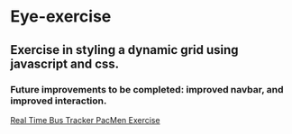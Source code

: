 # Eye-exercise
## Exercise in styling a dynamic grid using javascript and css.
### Future improvements to be completed: improved navbar, and improved interaction. 
<a href="https://martingrajedajr.github.io/Real-Time-Bus-Tracker">Real Time Bus Tracker </a>
<a href="https://martingrajedajr.github.io/PacMen-exercise">PacMen Exercise </a>
